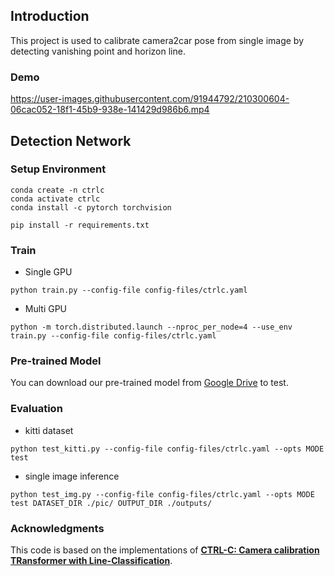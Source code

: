 ## Introduction
This project is used to calibrate camera2car pose from single image by detecting vanishing point and horizon line.

### Demo

https://user-images.githubusercontent.com/91944792/210300604-06cac052-18f1-45b9-938e-141429d986b6.mp4


## Detection Network
### Setup Environment
  ```
  conda create -n ctrlc
  conda activate ctrlc
  conda install -c pytorch torchvision

  pip install -r requirements.txt
  ```
### Train
* Single GPU

```shell
python train.py --config-file config-files/ctrlc.yaml
```

* Multi GPU

```shell
python -m torch.distributed.launch --nproc_per_node=4 --use_env train.py --config-file config-files/ctrlc.yaml
```
### Pre-trained Model
You can download our pre-trained model from [Google Drive](https://drive.google.com/file/d/1yuYZ85pFMVD4tHdw07ZSVHz__ecI58fV/view?usp=share_link) to test.

### Evaluation
* kitti dataset
```
python test_kitti.py --config-file config-files/ctrlc.yaml --opts MODE test
```
* single image inference
```
python test_img.py --config-file config-files/ctrlc.yaml --opts MODE test DATASET_DIR ./pic/ OUTPUT_DIR ./outputs/
```

### Acknowledgments

This code is based on the implementations of [**CTRL-C: Camera calibration TRansformer with Line-Classification**](https://github.com/jwlee-vcl/CTRL-C). 
